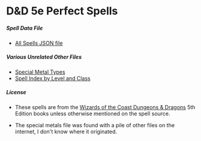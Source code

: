 # D&D 5e Perfect Spells

##### Spell Data File

* [All Spells JSON file](allSpells.json)

##### Various Unrelated Other Files

* [Special Metal Types](extras/metalTypes.txt)
* [Spell Index by Level and Class](extras/spellIndexByLevelAndClass.txt)

##### License

* These spells are from the [Wizards of the Coast Dungeons & Dragons](http://dnd.wizards.com/) 5th Edition books unless otherwise mentioned on the spell source.

* The special metals file was found with a pile of other files on the internet, I don't know where it originated.


        


